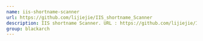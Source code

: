 ```yaml
---
name: iis-shortname-scanner
url: https://github.com/lijiejie/IIS_shortname_Scanner
description: IIS shortname Scanner. URL : https://github.com/lijiejie/IIS_shortname_Scanner Groups : blackarch blackarch-scanner
group: blackarch
---
```

